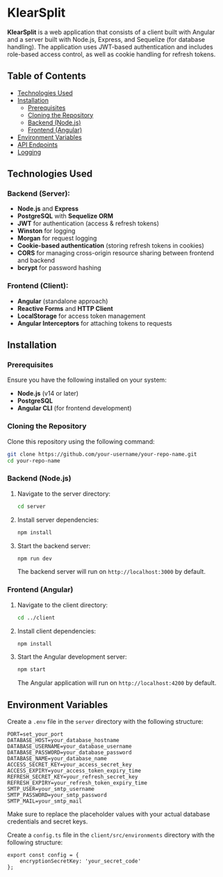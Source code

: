 # KlearSplit

**KlearSplit** is a web application that consists of a client built with Angular and a server built with Node.js, Express, and Sequelize (for database handling). The application uses JWT-based authentication and includes role-based access control, as well as cookie handling for refresh tokens.

## Table of Contents
- [Technologies Used](#technologies-used)
- [Installation](#installation)
  - [Prerequisites](#prerequisites)
  - [Cloning the Repository](#cloning-the-repository)
  - [Backend (Node.js)](#backend-nodejs)
  - [Frontend (Angular)](#frontend-angular)
- [Environment Variables](#environment-variables)
- [API Endpoints](#api-endpoints)
- [Logging](#logging)

## Technologies Used

### Backend (Server):
- **Node.js** and **Express**
- **PostgreSQL** with **Sequelize ORM**
- **JWT** for authentication (access & refresh tokens)
- **Winston** for logging
- **Morgan** for request logging
- **Cookie-based authentication** (storing refresh tokens in cookies)
- **CORS** for managing cross-origin resource sharing between frontend and backend
- **bcrypt** for password hashing

### Frontend (Client):
- **Angular** (standalone approach)
- **Reactive Forms** and **HTTP Client**
- **LocalStorage** for access token management
- **Angular Interceptors** for attaching tokens to requests

## Installation

### Prerequisites

Ensure you have the following installed on your system:
- **Node.js** (v14 or later)
- **PostgreSQL**
- **Angular CLI** (for frontend development)

### Cloning the Repository

Clone this repository using the following command:

```bash
git clone https://github.com/your-username/your-repo-name.git
cd your-repo-name
```

### Backend (Node.js)

1. Navigate to the server directory:

    ```bash
    cd server
    ```

2. Install server dependencies:

    ```bash
    npm install
    ```

3. Start the backend server:

    ```bash
    npm run dev
    ```

   The backend server will run on `http://localhost:3000` by default.

### Frontend (Angular)

1. Navigate to the client directory:

    ```bash
    cd ../client
    ```

2. Install client dependencies:

    ```bash
    npm install
    ```

3. Start the Angular development server:

    ```bash
    npm start
    ```

   The Angular application will run on `http://localhost:4200` by default.

## Environment Variables

Create a `.env` file in the `server` directory with the following structure:

```plaintext
PORT=set_your_port
DATABASE_HOST=your_database_hostname
DATABASE_USERNAME=your_database_username
DATABASE_PASSWORD=your_database_password
DATABASE_NAME=your_database_name
ACCESS_SECRET_KEY=your_access_secret_key
ACCESS_EXPIRY=your_access_token_expiry_time
REFRESH_SECRET_KEY=your_refresh_secret_key
REFRESH_EXPIRY=your_refresh_token_expiry_time
SMTP_USER=your_smtp_username
SMTP_PASSWORD=your_smtp_password
SMTP_MAIL=your_smtp_mail
```

Make sure to replace the placeholder values with your actual database credentials and secret keys.

Create a `config.ts` file in the `client/src/environments` directory with the following structure:

```plaintext
export const config = {
    encryptionSecretKey: 'your_secret_code'
};
```
